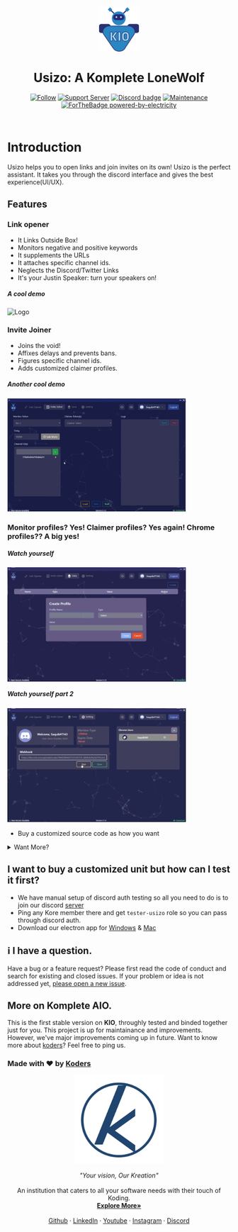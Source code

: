 <div align="center" >
    <img alt="Logo" height=100 src="./assets/KIO_24.png"/>
    <h1>Usizo: A Komplete LoneWolf</h1>
 </h1>
    
[![Follow](https://img.shields.io/github/followers/koders-in?label=Koders&style=social)](https://github.com/koders-in)
[![Support Server](https://img.shields.io/discord/591914197219016707.svg?color=7289da&label=Koders&logo=discord&style=flat-square)](https://discord.gg/hGS24JC)
[![Discord badge](https://img.shields.io/static/v1?label=Depends&message=node&color=blue)](https://shields.io/)
[![Maintenance](https://img.shields.io/badge/Maintained%3F-yes-green.svg)](https://GitHub.com/Naereen/StrapDown.js/graphs/commit-activity)
<br />
[![ForTheBadge powered-by-electricity](http://ForTheBadge.com/images/badges/powered-by-electricity.svg)](http://ForTheBadge.com)
</div>
<br />

# Introduction

Usizo helps you to open links and join invites on its own! Usizo is the perfect assistant. It takes you through the discord interface and gives the best experience(UI/UX).

## **Features**

### Link opener

-   It Links Outside Box!
-   Monitors negative and positive keywords
-   It supplements the URLs
-   It attaches specific channel ids. 
-   Neglects the Discord/Twitter Links
-   It's your Justin Speaker: turn your speakers on!

##### _A cool demo_

<img alt="Logo" height="10%" width="80%" src="./assets/linkopener.gif"/>

### Invite Joiner

-   Joins the void!
-   Affixes delays and prevents bans. 
-   Figures specific channel ids. 
-   Adds customized claimer profiles.

##### _Another cool demo_

 <img alt="Logo"    height="10%" width="80%" src="./assets/invite.gif"/>

### Monitor profiles? Yes! Claimer profiles? Yes again! Chrome profiles?? A big yes!

##### _Watch yourself_

<img alt="Logo" align="center" height="10%" width="80%" src="./assets/data.gif"/>

##### _Watch yourself part 2_

<img alt="Logo"  height="10%" width="80%"   src="./assets/setting.gif"/>

-   Buy a customized source code as how you want
<details><summary>Want More?</summary>
<p>

-   Custom Webhooks
-   Logs exporter
-   Logs importer
-   Settings exporter
-   Settings importer
-   Discord Auth
-   Discord rich presence
-   Add/remove chrome user
-   Online/offline detect
-   Profile Show
-   Logout Confirmation
-   Role base Auth
-   Load/Save configs
-   Stop/Start Bot
-   Test webhook instantly and manually

</p>
</details>

## I want to buy a customized unit but how can I test it first?

-   We have manual setup of discord auth testing so all you need to do is to join our discord [server](https://discord.com/invite/hGS24JC)
-   Ping any Kore member there and get `tester-usizo` role so you can pass through discord auth.
-   Download our electron app for [Windows](https://mega.nz/file/k9QBnIqC#5m8GKgVkhCIXPDf6i03Zo-M2o8OQEQGFeXpmui0ny_Q) & [Mac](https://drive.google.com/file/d/1asdfZcElpEqGlCCSzUHUFISCGJc8o0Av/view?usp=sharing)

## ℹ️ I have a question.

Have a bug or a feature request? Please first read the code of conduct and search for existing and closed issues. If your problem or idea is not addressed yet, [please open a new issue](https://github.com/koders-in/KompleteAIO/issues).

## More on Komplete AIO.

This is the first stable version on **KIO**, throughly tested and binded together just for you. This project is up for maintainance and improvements. However, we've major improvements coming up in future. Want to know more about [koders](https://www.koders.in)? Feel free to ping us.

### Made with ❤️ by [Koders](http://koders.in/)

<p align="center">
  <a href="https://koders.in/">
    <img src="./assets/koders.png" alt="Logo" width="200" height="200">
  </a>
</p>
<p align="center">
  <i> "Your vision, Our Kreation" </i>
  <br>
  <br>
  An institution that caters to all your software needs with their touch of Koding.
  <br>
  <a href="https://www.koders.in"><strong>Explore More»</strong></a>
  <br>
  <br>
  <a href="https://www.github.com/koders-in">Github</a>
  ·
  <a href="https://www.linkedin.com/company/54359381/">LinkedIn</a>
  ·
  <a href="https://www.youtube.com/channel/UCZ5abFiwqKyJLIQ1Jqb6bNg">Youtube</a>
  ·
  <a href="https://www.instagram.com/koders_in/">Instagram</a>
  ·
  <a href="https://discord.gg/hGS24JC">Discord</a>
</p>
